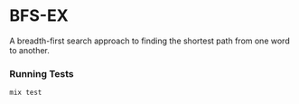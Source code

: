 # BFS-EX

A breadth-first search approach to finding the shortest path from one word to another.

### Running Tests

`mix test`
